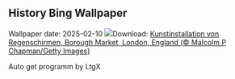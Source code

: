 ## History Bing Wallpaper
Wallpaper date: 2025-02-10
![](https://www.bing.com/th?id=OHR.UmbrellaDay_DE-DE7581909470_UHD.jpg&w=1000)Download: [Kunstinstallation von Regenschirmen, Borough Market, London, England (© Malcolm P Chapman/Getty Images)](https://www.bing.com/th?id=OHR.UmbrellaDay_DE-DE7581909470_UHD.jpg)

Auto get programm by LtgX
